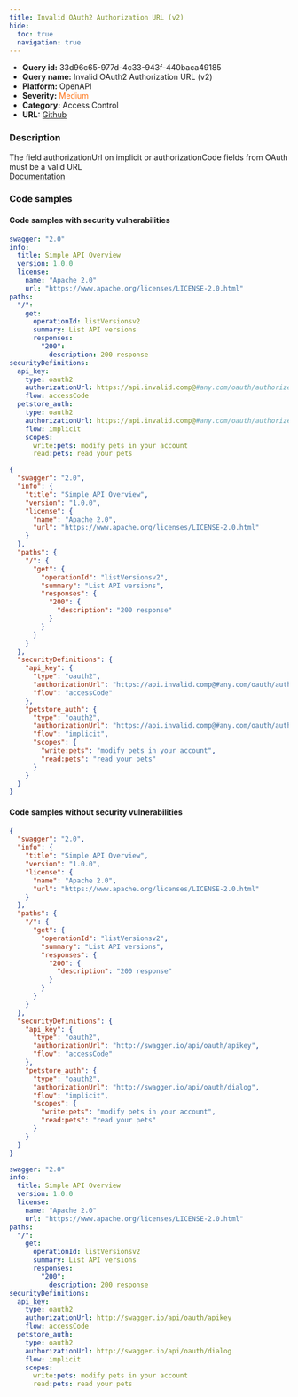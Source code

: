 ```yaml
---
title: Invalid OAuth2 Authorization URL (v2)
hide:
  toc: true
  navigation: true
---
```


<style>
  .highlight .hll {
    background-color: #ff171742;
  }
  .md-content {
    max-width: 1100px;
    margin: 0 auto;
  }
</style>

-   **Query id:** 33d96c65-977d-4c33-943f-440baca49185
-   **Query name:** Invalid OAuth2 Authorization URL (v2)
-   **Platform:** OpenAPI
-   **Severity:** <span style="color:#ff7213">Medium</span>
-   **Category:** Access Control
-   **URL:** [Github](https://github.com/Checkmarx/kics/tree/master/assets/queries/openAPI/2.0/invalid_oauth_authorization_url)

### Description
The field authorizationUrl on implicit or authorizationCode fields from OAuth must be a valid URL<br>
[Documentation](https://swagger.io/specification/v2/#securitySchemeObject)

### Code samples
#### Code samples with security vulnerabilities
```yaml title="Positive test num. 1 - yaml file" hl_lines="19 23"
swagger: "2.0"
info:
  title: Simple API Overview
  version: 1.0.0
  license:
    name: "Apache 2.0"
    url: "https://www.apache.org/licenses/LICENSE-2.0.html"
paths:
  "/":
    get:
      operationId: listVersionsv2
      summary: List API versions
      responses:
        "200":
          description: 200 response
securityDefinitions:
  api_key:
    type: oauth2
    authorizationUrl: https://api.invalid.comp@#any.com/oauth/authorize
    flow: accessCode
  petstore_auth:
    type: oauth2
    authorizationUrl: https://api.invalid.comp@#any.com/oauth/authorize
    flow: implicit
    scopes:
      write:pets: modify pets in your account
      read:pets: read your pets

```
```json title="Positive test num. 2 - json file" hl_lines="32 27"
{
  "swagger": "2.0",
  "info": {
    "title": "Simple API Overview",
    "version": "1.0.0",
    "license": {
      "name": "Apache 2.0",
      "url": "https://www.apache.org/licenses/LICENSE-2.0.html"
    }
  },
  "paths": {
    "/": {
      "get": {
        "operationId": "listVersionsv2",
        "summary": "List API versions",
        "responses": {
          "200": {
            "description": "200 response"
          }
        }
      }
    }
  },
  "securityDefinitions": {
    "api_key": {
      "type": "oauth2",
      "authorizationUrl": "https://api.invalid.comp@#any.com/oauth/authorize",
      "flow": "accessCode"
    },
    "petstore_auth": {
      "type": "oauth2",
      "authorizationUrl": "https://api.invalid.comp@#any.com/oauth/authorize",
      "flow": "implicit",
      "scopes": {
        "write:pets": "modify pets in your account",
        "read:pets": "read your pets"
      }
    }
  }
}

```


#### Code samples without security vulnerabilities
```json title="Negative test num. 1 - json file"
{
  "swagger": "2.0",
  "info": {
    "title": "Simple API Overview",
    "version": "1.0.0",
    "license": {
      "name": "Apache 2.0",
      "url": "https://www.apache.org/licenses/LICENSE-2.0.html"
    }
  },
  "paths": {
    "/": {
      "get": {
        "operationId": "listVersionsv2",
        "summary": "List API versions",
        "responses": {
          "200": {
            "description": "200 response"
          }
        }
      }
    }
  },
  "securityDefinitions": {
    "api_key": {
      "type": "oauth2",
      "authorizationUrl": "http://swagger.io/api/oauth/apikey",
      "flow": "accessCode"
    },
    "petstore_auth": {
      "type": "oauth2",
      "authorizationUrl": "http://swagger.io/api/oauth/dialog",
      "flow": "implicit",
      "scopes": {
        "write:pets": "modify pets in your account",
        "read:pets": "read your pets"
      }
    }
  }
}

```
```yaml title="Negative test num. 2 - yaml file"
swagger: "2.0"
info:
  title: Simple API Overview
  version: 1.0.0
  license:
    name: "Apache 2.0"
    url: "https://www.apache.org/licenses/LICENSE-2.0.html"
paths:
  "/":
    get:
      operationId: listVersionsv2
      summary: List API versions
      responses:
        "200":
          description: 200 response
securityDefinitions:
  api_key:
    type: oauth2
    authorizationUrl: http://swagger.io/api/oauth/apikey
    flow: accessCode
  petstore_auth:
    type: oauth2
    authorizationUrl: http://swagger.io/api/oauth/dialog
    flow: implicit
    scopes:
      write:pets: modify pets in your account
      read:pets: read your pets

```
